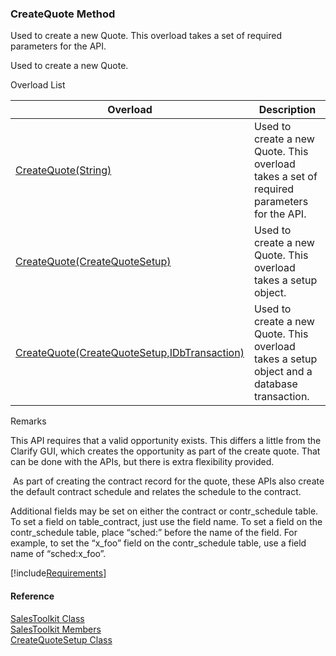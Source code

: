 ﻿### CreateQuote Method

Used to create a new Quote. This overload takes a set of required parameters for the API.

Used to create a new Quote.

Overload List

| Overload | Description |
| --- | --- |
| [CreateQuote(String)](FChoice.Toolkits.Clarify~FChoice.Toolkits.Clarify.Sales.SalesToolkit~CreateQuote(String).md) | Used to create a new Quote. This overload takes a set of required parameters for the API.   |
| [CreateQuote(CreateQuoteSetup)](FChoice.Toolkits.Clarify~FChoice.Toolkits.Clarify.Sales.SalesToolkit~CreateQuote(CreateQuoteSetup).md) | Used to create a new Quote. This overload takes a setup object.   |
| [CreateQuote(CreateQuoteSetup,IDbTransaction)](FChoice.Toolkits.Clarify~FChoice.Toolkits.Clarify.Sales.SalesToolkit~CreateQuote(CreateQuoteSetup,IDbTransaction).md) | Used to create a new Quote. This overload takes a setup object and a database transaction.   |

Remarks

This API requires that a valid opportunity exists. This differs a little from the Clarify GUI, which creates the opportunity as part of the create quote. That can be done with the APIs, but there is extra flexibility provided.

 As part of creating the contract record for the quote, these APIs also create the default contract schedule and relates the schedule to the contract.

Additional fields may be set on either the contract or contr_schedule table. To set a field on table_contract, just use the field name. To set a field on the contr_schedule table, place “sched:” before the name of the field. For example, to set the “x_foo” field on the contr_schedule table, use a field name of “sched:x_foo”.

[!include[Requirements](../partials/requirements.md)]



#### Reference

[SalesToolkit Class](FChoice.Toolkits.Clarify~FChoice.Toolkits.Clarify.Sales.SalesToolkit.md)  
[SalesToolkit Members](FChoice.Toolkits.Clarify~FChoice.Toolkits.Clarify.Sales.SalesToolkit_members.md)  
[CreateQuoteSetup Class](FChoice.Toolkits.Clarify~FChoice.Toolkits.Clarify.Sales.CreateQuoteSetup.md)